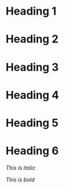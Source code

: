 # Heading 1
# Heading 2
# Heading 3
# Heading 4
# Heading 5
# Heading 6

_This is italic_

*This is bold*

